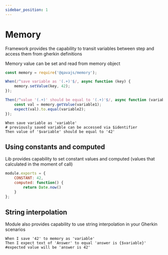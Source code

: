 ```yaml
---
sidebar_position: 1
---
```

# Memory
Framework provides the capability to transit variables between step and access them from gherkin definitions

Memory value can be set and read from memory object
```javascript
const memory = require('@qavajs/memory');

When(/^save variable as '(.+)'$/, async function (key) {
    memory.setValue(key, 42);
});

Then(/^value '(.+)' should be equal to '(.+)'$/, async function (variable1, variable2) {
    const val = memory.getValue(variable1);
    expect(val).to.equal(variable2);
});
```

```gherkin
When save variable as 'variable'
# previously saved variable can be accessed via $identifier
Then value of '$variable' should be equal to '42'
```

## Using constants and computed

Lib provides capability to set constant values and computed (values that calculated in the moment of call)
```javascript
module.exports = {
    CONSTANT: 42,
    computed: function() {
        return Date.now()
    }
};

```
## String interpolation
Module also provides capability to use string interpolation in your Gherkin scenarios
```gherkin
When I save '42' to memory as 'variable'
Then I expect text of 'Answer' to equal 'answer is {$variable}' #expected value will be 'answer is 42'
```
